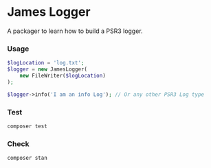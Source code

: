 # James Logger
A packager to learn how to build a PSR3 logger.

### Usage
```php
$logLocation = 'log.txt';
$logger = new JamesLogger(
    new FileWriter($logLocation)
);

$logger->info('I am an info Log'); // Or any other PSR3 Log type
```

### Test
```bash
composer test
```

### Check
```bash
composer stan 
```
